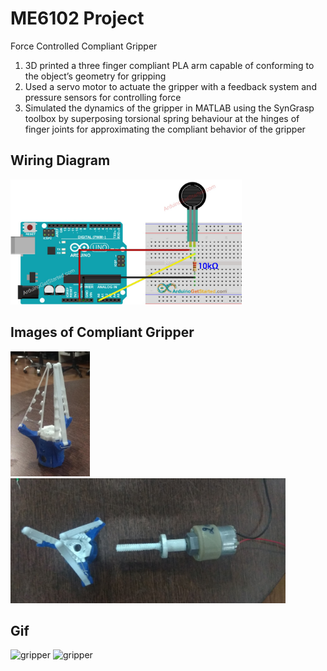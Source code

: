 # ME6102 Project
Force Controlled Compliant Gripper

1. 3D printed a three finger compliant PLA arm capable of conforming to the object’s geometry for gripping
2. Used a servo motor to actuate the gripper with a feedback system and pressure sensors for controlling force
3. Simulated the dynamics of the gripper in MATLAB using the SynGrasp toolbox by superposing torsional spring behaviour at the hinges of finger joints for approximating the compliant behavior of the gripper
## Wiring Diagram
<img src="media/arduino-force-sensor-wiring-diagram.jpg" alt="gripper" height="200"/>

## Images of Compliant Gripper
<p float="left">
  <img src="media/gripper.jpg" alt="gripper" height="200"/>
  <img src="media/gripper_1.jpg" alt="gripper" height="200"/>
</p>

## Gif
<p float="left">
  <img src="media/Compliant_Gripper.gif" alt="gripper" height="200"/>
  <img src="media/Force_Sensor.gif" alt="gripper" height="200"/>
</p>
